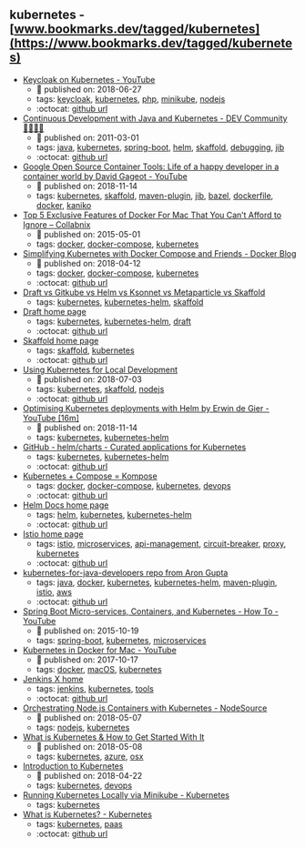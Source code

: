 kubernetes - [www.bookmarks.dev/tagged/kubernetes](https://www.bookmarks.dev/tagged/kubernetes)
---
* [Keycloak on Kubernetes - YouTube](https://www.youtube.com/watch?v=A_BYZ7hHWXE)
    * :calendar: published on: 2018-06-27
    * tags: [keycloak](../tags/keycloak.md), [kubernetes](../tags/kubernetes.md), [php](../tags/php.md), [minikube](../tags/minikube.md), [nodejs](../tags/nodejs.md)
    * :octocat: [github url](https://github.com/stianst/demo-kubernetes)
* [Continuous Development with Java and Kubernetes - DEV Community 👩‍💻👨‍💻](https://dev.to/pozo/continuous-development-with-java-and-kubernetes-3d08)
    * :calendar: published on: 2011-03-01
    * tags: [java](../tags/java.md), [kubernetes](../tags/kubernetes.md), [spring-boot](../tags/spring-boot.md), [helm](../tags/helm.md), [skaffold](../tags/skaffold.md), [debugging](../tags/debugging.md), [jib](../tags/jib.md)
    * :octocat: [github url](https://github.com/Pozo/continuous-java-kubernetes)
* [Google Open Source Container Tools: Life of a happy developer in a container world  by  David Gageot - YouTube](https://www.youtube.com/watch?v=4uU44VviyjM)
    * :calendar: published on: 2018-11-14
    * tags: [kubernetes](../tags/kubernetes.md), [skaffold](../tags/skaffold.md), [maven-plugin](../tags/maven-plugin.md), [jib](../tags/jib.md), [bazel](../tags/bazel.md), [dockerfile](../tags/dockerfile.md), [docker](../tags/docker.md), [kaniko](../tags/kaniko.md)
* [Top 5 Exclusive Features of Docker For Mac That You Can’t Afford to Ignore – Collabnix](http://collabnix.com/top-5-exclusive-features-of-docker-for-mac-that-you-cant-afford-to-miss/)
    * :calendar: published on: 2015-05-01
    * tags: [docker](../tags/docker.md), [docker-compose](../tags/docker-compose.md), [kubernetes](../tags/kubernetes.md)
* [Simplifying Kubernetes with Docker Compose and Friends - Docker Blog](https://blog.docker.com/2018/12/simplifying-kubernetes-with-docker-compose-and-friends/)
    * :calendar: published on: 2018-04-12
    * tags: [docker](../tags/docker.md), [docker-compose](../tags/docker-compose.md), [kubernetes](../tags/kubernetes.md)
    * :octocat: [github url](https://github.com/docker/compose-on-kubernetes)
* [Draft vs Gitkube vs Helm vs Ksonnet vs Metaparticle vs Skaffold](https://blog.hasura.io/draft-vs-gitkube-vs-helm-vs-ksonnet-vs-metaparticle-vs-skaffold-f5aa9561f948/#ba14)
    * tags: [kubernetes](../tags/kubernetes.md), [kubernetes-helm](../tags/kubernetes-helm.md), [skaffold](../tags/skaffold.md)
* [Draft home page](https://draft.sh/)
    * tags: [kubernetes](../tags/kubernetes.md), [kubernetes-helm](../tags/kubernetes-helm.md), [draft](../tags/draft.md)
    * :octocat: [github url](https://github.com/azure/draft)
* [Skaffold home page](https://skaffold.dev/)
    * tags: [skaffold](../tags/skaffold.md), [kubernetes](../tags/kubernetes.md)
    * :octocat: [github url](https://github.com/GoogleContainerTools/skaffold)
* [Using Kubernetes for Local Development](https://nemethgergely.com/using-kubernetes-for-local-development/)
    * :calendar: published on: 2018-07-03
    * tags: [kubernetes](../tags/kubernetes.md), [skaffold](../tags/skaffold.md), [nodejs](../tags/nodejs.md)
    * :octocat: [github url](https://github.com/gergelyke/skaffold-nodejs-example)
* [Optimising Kubernetes deployments with Helm by Erwin de Gier - YouTube [16m]](https://www.youtube.com/watch?v=TXZBuBQpm-Q)
    * :calendar: published on: 2018-11-14
    * tags: [kubernetes](../tags/kubernetes.md), [kubernetes-helm](../tags/kubernetes-helm.md)
* [GitHub - helm/charts - Curated applications for Kubernetes](https://github.com/helm/charts)
    * tags: [kubernetes](../tags/kubernetes.md), [kubernetes-helm](../tags/kubernetes-helm.md)
    * :octocat: [github url](https://github.com/helm/charts)
* [Kubernetes + Compose = Kompose](http://kompose.io/)
    * tags: [docker](../tags/docker.md), [docker-compose](../tags/docker-compose.md), [kubernetes](../tags/kubernetes.md), [devops](../tags/devops.md)
    * :octocat: [github url](https://github.com/kubernetes/kompose)
* [Helm Docs home page](https://helm.sh/)
    * tags: [helm](../tags/helm.md), [kubernetes](../tags/kubernetes.md), [kubernetes-helm](../tags/kubernetes-helm.md)
    * :octocat: [github url](https://github.com/helm/helm)
* [Istio home page](https://istio.io/)
    * tags: [istio](../tags/istio.md), [microservices](../tags/microservices.md), [api-management](../tags/api-management.md), [circuit-breaker](../tags/circuit-breaker.md), [proxy](../tags/proxy.md), [kubernetes](../tags/kubernetes.md)
    * :octocat: [github url](https://github.com/istio/istio)
* [kubernetes-for-java-developers repo from Aron Gupta](https://github.com/aws-samples/kubernetes-for-java-developers)
    * tags: [java](../tags/java.md), [docker](../tags/docker.md), [kubernetes](../tags/kubernetes.md), [kubernetes-helm](../tags/kubernetes-helm.md), [maven-plugin](../tags/maven-plugin.md), [istio](../tags/istio.md), [aws](../tags/aws.md)
    * :octocat: [github url](https://github.com/aws-samples/kubernetes-for-java-developers)
* [Spring Boot Micro-services, Containers, and Kubernetes - How To - YouTube](https://www.youtube.com/watch?v=Bcs-inRnLDc)
    * :calendar: published on: 2015-10-19
    * tags: [spring-boot](../tags/spring-boot.md), [kubernetes](../tags/kubernetes.md), [microservices](../tags/microservices.md)
* [Kubernetes in Docker for Mac - YouTube](https://www.youtube.com/watch?v=jWupQjdjLN0)
    * :calendar: published on: 2017-10-17
    * tags: [docker](../tags/docker.md), [macOS](../tags/macOS.md), [kubernetes](../tags/kubernetes.md)
* [Jenkins X home](https://jenkins-x.io/)
    * tags: [jenkins](../tags/jenkins.md), [kubernetes](../tags/kubernetes.md), [tools](../tags/tools.md)
    * :octocat: [github url](https://github.com/jenkins-x/jx)
* [Orchestrating Node.js Containers with Kubernetes - NodeSource](https://nodesource.com/blog/orchestrating-nodejs-containers-with-kubernetes)
    * :calendar: published on: 2018-05-07
    * tags: [nodejs](../tags/nodejs.md), [kubernetes](../tags/kubernetes.md)
* [What is Kubernetes & How to Get Started With It ](https://blog.risingstack.com/what-is-kubernetes-how-to-get-started/)
    * :calendar: published on: 2018-05-08
    * tags: [kubernetes](../tags/kubernetes.md), [azure](../tags/azure.md), [osx](../tags/osx.md)
* [Introduction to Kubernetes](http://www.baeldung.com/kubernetes)
    * :calendar: published on: 2018-04-22
    * tags: [kubernetes](../tags/kubernetes.md), [devops](../tags/devops.md)
* [Running Kubernetes Locally via Minikube - Kubernetes](https://kubernetes.io/docs/getting-started-guides/minikube/)
    * tags: [kubernetes](../tags/kubernetes.md)
* [What is Kubernetes? - Kubernetes](https://kubernetes.io/docs/concepts/overview/what-is-kubernetes/)
    * tags: [kubernetes](../tags/kubernetes.md), [paas](../tags/paas.md)
    * :octocat: [github url](https://github.com/kubernetes/kubernetes)
